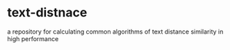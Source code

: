 # text-distnace
a repository for calculating common algorithms of text distance similarity in high performance
